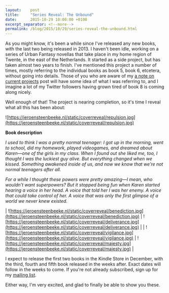 ```yaml
---
layout:    post
title:     "Series Reveal: The Unbound"
date:      2015-10-29 10:00:00 +0100
excerpt_separator: <!--more-->
permalink: /blog/2015/10/29/series-reveal-the-unbound.html
---
```


As you might know, it's been a while since I've released any new books, with the last two being released in 2013. I haven't been idle, working on a series of Urban Fantasy novellas that take place in my home region of Twente, in the east of the Netherlands. It started as a side project, but has taken almost two years to finish. I've mentioned this project a number of times, mostly referring to the individual books as book 5, book 6, etcetera, without going into details. Those of you who are aware of my [a note on current projects](/2014/1/22/note-current-projects.html) post will have some idea of what I was referring to, and I imagine a lot of my Twitter followers having grown tired of book 8 is coming along nicely.

<!--more-->
Well enough of that! The project is nearing completion, so it's time I reveal what all this has been about:


![https://jeroensteenbeeke.nl/static/coverreveal/repulsion.jpg](https://jeroensteenbeeke.nl/static/coverreveal/repulsion.jpg)

**Book description**

*I used to think I was a pretty normal teenager: I got up in the morning,*
*went to school, did my homework, played videogames, and dreamed about*
*Karen&#x2014;one of the girls in my class. When I found out she liked me, too, I*
*thought I was the luckiest guy alive. But everything changed when we kissed.*
*Something awakened inside of us, and now we know that we’re not normal*
*teenagers after all.*

*For a while I thought these powers were pretty amazing&#x2014;I mean, who*
*wouldn’t want superpowers? But it stopped being fun when Karen started*
*hearing a voice in her head. A voice that told her I was her enemy. A voice that*
*could take control of her. A voice that was only the first glimpse of a world we*
*never knew existed.*


| ![https://jeroensteenbeeke.nl/static/coverreveal/benediction.jpg](https://jeroensteenbeeke.nl/static/coverreveal/benediction.jpg) | ![https://jeroensteenbeeke.nl/static/coverreveal/deliverance.jpg](https://jeroensteenbeeke.nl/static/coverreveal/deliverance.jpg) |
| ![https://jeroensteenbeeke.nl/static/coverreveal/vigilance.jpg](https://jeroensteenbeeke.nl/static/coverreveal/vigilance.jpg) | ![https://jeroensteenbeeke.nl/static/coverreveal/majesty.jpg](https://jeroensteenbeeke.nl/static/coverreveal/majesty.jpg) |



I expect to release the first two books in the Kindle Store in December, with the third, fourth and fifth book released in the weeks after. Exact dates will follow in the weeks to come. If you're not already subscribed, sign up for my [mailing list](http://promo.jeroensteenbeeke.nl/).

Either way, I'm very excited, and glad to finally be able to show you these.
